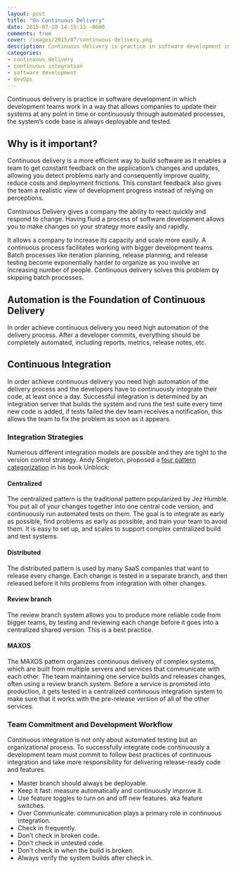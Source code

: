 ```yaml
---
layout: post
title: "On Continuous Delivery"
date: 2015-07-10 14:15:13 -0600
comments: true
cover: /images/2015/07/continuous-delivery.png
description: Continuous delivery is practice in software development in which development teams work in a way that allows companies to update their systems at any point in time or continuously through automated processes, the system’s code base is always deployable and tested.
categories:
- continuous delivery
- continuous integration
- software development
- devOps
---
```


Continuous delivery is practice in software development in which development teams work in a way that allows companies to update their systems at any point in time or continuously through automated processes, the system’s code base is always deployable and tested.

## Why is it important?

Continuous delivery is a more efficient way to build software as it enables a team to get constant feedback on the application’s changes and updates, allowing you detect problems early and consequently improve quality, reduce costs and deployment frictions. This constant feedback also gives the team a realistic view of development progress instead of relying on perceptions.

Continuous Delivery gives a company the ability to react quickly and respond to change. Having fluid a process of software development allows you to make changes on your strategy more easily and rapidly.
<!--more-->

It allows a company to increase its capacity and scale more easily. A continuous process facilitates working with bigger development teams. Batch processes like iteration planning, release planning, and release testing become exponentially harder to organize as you involve an increasing number of people. Continuous delivery solves this problem by skipping batch processes.

## Automation is the Foundation of Continuous Delivery

In order achieve continuous delivery you need high automation of the delivery process. After a developer commits, everything should be completely automated, including reports, metrics, release notes, etc.

## Continuous Integration

In order achieve continuous delivery you need high automation of the delivery process and the developers have to continuously integrate their code, at least once a day. Successful integration is determined by an integration server that builds the system and runs the test suite every time new code is added, if tests failed the dev team receives a notification, this allows the team to fix the problem as soon as it appears.  

### Integration Strategies
Numerous different integration models are possible and they are tight to the version control strategy. Andy Singleton, proposed a [four pattern categorization](continuousagile.com/unblock/cd_four_patterns.html) in his book Unblock:

#### Centralized
The centralized pattern is the traditional pattern popularized by Jez Humble. You put all of your changes together into one central code version, and continuously run automated tests on them. The goal is to integrate as early as possible, find problems as early as possible, and train your team to avoid them. It is easy to set up, and scales to support complex centralized build and test systems.

#### Distributed
The distributed pattern is used by many SaaS companies that want to release every change. Each change is tested in a separate branch, and then released before it hits problems from integration with other changes.

#### Review branch
The review branch system allows you to produce more reliable code from bigger teams, by testing and reviewing each change before it goes into a centralized shared version. This is a best practice.

#### MAXOS
The MAXOS pattern organizes continuous delivery of complex systems, which are built from multiple servers and services that communicate with each other. The team maintaining one service builds and releases changes, often using a review branch system. Before a service is promoted into production, it gets tested in a centralized continuous integration system to make sure that it works with the pre-release version of all of the other services.

### Team Commitment and Development Workflow

Continuous integration is not only about automated testing but an organizational process. To successfully integrate code continuously a development team must commit to follow best practices of continuous integration and take more responsibility for delivering release-ready code and features.

- Master branch should always be deployable.
- Keep it fast: measure automatically and continuously improve it.
- Use feature toggles to turn on and off new features. aka feature switches.
- Over Communicate: communication plays a primary role in continuous integration.
- Check in frequently.
- Don’t check in broken code.
- Don’t check in untested code.
- Don’t check in when the build is broken.
- Always verify the system builds after check in.
